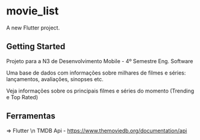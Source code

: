 # movie_list

A new Flutter project.

## Getting Started

Projeto para a N3 de Desenvolvimento Mobile - 4º Semestre Eng. Software

Uma base de dados com informações sobre milhares de filmes e séries: lançamentos, avaliações, sinopses etc.

Veja informações sobre os principais filmes e séries do momento (Trending e Top Rated)

## Ferramentas
=> Flutter \n
TMDB Api - https://www.themoviedb.org/documentation/api
